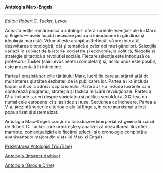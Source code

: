 **Antologia Marx-Engels**

* * *

_Editor: Robert C. Tucker, Levos_

Această ediţie românească a antologiei oferă scrierile esenţiale ale lui Marx şi Engels — acele lucrări necesare pentru o introducere în gândirea şi ideologia marxistă. Volumul este aranjat astfel încât să prezinte atât dezvoltarea cronologică, cât şi tematică a celor doi mari gânditori. Selecţiile variază în subiect de la istorie, societate şi economie, la politică, filozofie şi strategie şi tactică a revoluţiei sociale. Fiecare selecţie este introdusă de profesorul Tucker (sau Levos pentru completări) şi, acolo unde este posibil, este prezentată în întregime.

Partea I prezintă scrierile tânărului Marx, lucrările care au stârnit atât de mult interes şi atâtea dezbateri de la publicarea lor. Partea a II-a include lucrări critice la adresa capitalismului. Partea a III-a include lucrările care conturează programul, strategia şi tactica mişcării revoluţionare. Partea a IV-a include scrieri despre societatea şi politica secolului al XIX-lea, nu numai cele europene, ci şi asiatice şi ruse. Secţiunea de încheiere, Partea a V-a, prezintă scrierile ulterioare ale lui Engels, în care marxismul a fost popularizat şi sistematizat.

Antologia Marx-Engels conţine o introducere interpretativă generală scrisă de Robert C. Tucker care urmăreşte şi analizează dezvoltarea filozofiei marxiste, contextualizări ale fiecărei selecţii şi o cronologie completă a evenimentelor majore din viaţa lui Marx şi Engels.

[Prezentarea Antologiei (YouTube)](https://youtu.be/1nm268MGJXQ)

[Antologia (Internet Archive)](https://archive.org/details/antologia-marx-engels)

[Antologia (Google Drive)](https://drive.google.com/drive/folders/1MWpgtQd4iWNCttcSs_vjmhv5rrM0n04L?usp=sharing)